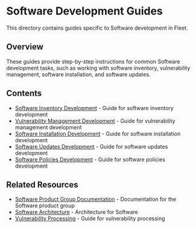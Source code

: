# Software Development Guides

This directory contains guides specific to Software development in Fleet.

## Overview

These guides provide step-by-step instructions for common Software development tasks, such as working with software inventory, vulnerability management, software installation, and software updates.

## Contents

- [Software Inventory Development](software-inventory-development.md) - Guide for software inventory development
- [Vulnerability Management Development](vulnerability-management-development.md) - Guide for vulnerability management development
- [Software Installation Development](software-installation-development.md) - Guide for software installation development
- [Software Updates Development](software-updates-development.md) - Guide for software updates development
- [Software Policies Development](software-policies-development.md) - Guide for software policies development

## Related Resources

- [Software Product Group Documentation](../../product-groups/software/) - Documentation for the Software product group
- [Software Architecture](../../architecture/software/) - Architecture for Software
- [Vulnerability Processing](../vulnerability-processing.md) - Guide for vulnerability processing